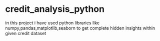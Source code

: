 # credit_analysis_python
in this project i have used python libraries like numpy,pandas,matplotlib,seaborn to get complete hidden insights within given credit dataset

